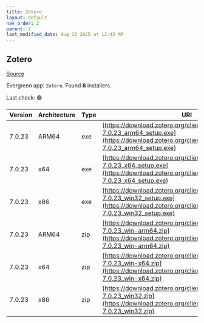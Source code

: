 ```yaml
---
title: Zotero
layout: default
nav_order: 2
parent: Z
last_modified_date: Aug 15 2025 at 12:43 AM
---
```


## Zotero

[Source](https://www.zotero.org/)

Evergreen app: `Zotero`. Found **6** installers.

Last check: 🟢

| Version | Architecture | Type | URI                                                                                                                                                                |
| ------- | ------------ | ---- | ------------------------------------------------------------------------------------------------------------------------------------------------------------------ |
| 7.0.23  | ARM64        | exe  | [https://download.zotero.org/client/release/7.0.23/Zotero-7.0.23_arm64_setup.exe](https://download.zotero.org/client/release/7.0.23/Zotero-7.0.23_arm64_setup.exe) |
| 7.0.23  | x64          | exe  | [https://download.zotero.org/client/release/7.0.23/Zotero-7.0.23_x64_setup.exe](https://download.zotero.org/client/release/7.0.23/Zotero-7.0.23_x64_setup.exe)     |
| 7.0.23  | x86          | exe  | [https://download.zotero.org/client/release/7.0.23/Zotero-7.0.23_win32_setup.exe](https://download.zotero.org/client/release/7.0.23/Zotero-7.0.23_win32_setup.exe) |
| 7.0.23  | ARM64        | zip  | [https://download.zotero.org/client/release/7.0.23/Zotero-7.0.23_win-arm64.zip](https://download.zotero.org/client/release/7.0.23/Zotero-7.0.23_win-arm64.zip)     |
| 7.0.23  | x64          | zip  | [https://download.zotero.org/client/release/7.0.23/Zotero-7.0.23_win-x64.zip](https://download.zotero.org/client/release/7.0.23/Zotero-7.0.23_win-x64.zip)         |
| 7.0.23  | x86          | zip  | [https://download.zotero.org/client/release/7.0.23/Zotero-7.0.23_win32.zip](https://download.zotero.org/client/release/7.0.23/Zotero-7.0.23_win32.zip)             |
